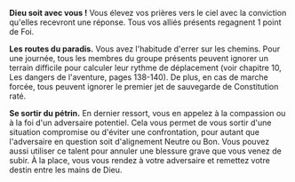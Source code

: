 ﻿---
id: group_talents_fr.md#pèlerins
name: Pèlerins
---

**Dieu soit avec vous !** Vous élevez vos prières vers le ciel avec la conviction qu'elles recevront une réponse. Tous vos alliés présents regagnent 1 point de Foi.

**Les routes du paradis.** Vous avez l'habitude d'errer sur les chemins. Pour une journée, tous les membres du groupe présents peuvent ignorer un terrain difficile pour calculer leur rythme de déplacement (voir chapitre 10, Les dangers de l'aventure, pages 138-140). De plus, en cas de marche forcée, tous peuvent ignorer le premier jet de sauvegarde de Constitution raté.

**Se sortir du pétrin.** En dernier ressort, vous en appelez à la compassion ou à la foi d'un adversaire potentiel. Cela vous permet de vous sortir d'une situation compromise ou d'éviter une confrontation, pour autant que l'adversaire en question soit d'alignement Neutre ou Bon. Vous pouvez aussi utiliser ce talent pour annuler une blessure grave que vous venez de subir. À la place, vous vous rendez à votre adversaire et remettez votre destin entre les mains de Dieu.

